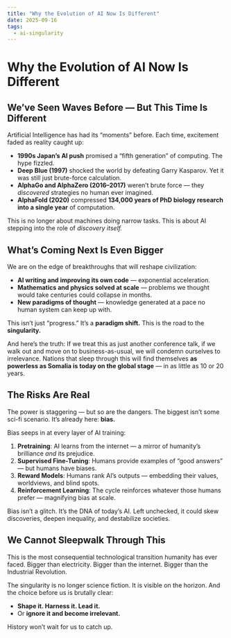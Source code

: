 ```yaml
---
title: "Why the Evolution of AI Now Is Different"
date: 2025-09-16
tags:
  - ai-singularity 
---
```


# Why the Evolution of AI Now Is Different

## We’ve Seen Waves Before — But This Time Is Different

Artificial Intelligence has had its “moments” before. Each time, excitement faded as reality caught up:

* **1990s Japan’s AI push** promised a “fifth generation” of computing. The hype fizzled.
* **Deep Blue (1997)** shocked the world by defeating Garry Kasparov. Yet it was still just brute-force calculation.
* **AlphaGo and AlphaZero (2016–2017)** weren’t brute force — they *discovered* strategies no human ever imagined.
* **AlphaFold (2020)** compressed **134,000 years of PhD biology research into a single year** of computation.

This is no longer about machines doing narrow tasks. This is about AI stepping into the role of *discovery itself.*

## What’s Coming Next Is Even Bigger

We are on the edge of breakthroughs that will reshape civilization:

* **AI writing and improving its own code** — exponential acceleration.
* **Mathematics and physics solved at scale** — problems we thought would take centuries could collapse in months.
* **New paradigms of thought** — knowledge generated at a pace no human system can keep up with.

This isn’t just “progress.” It’s a **paradigm shift.**
This is the road to the **singularity.**

And here’s the truth:
If we treat this as just another conference talk, if we walk out and move on to business-as-usual, we will condemn ourselves to irrelevance. Nations that sleep through this will find themselves **as powerless as Somalia is today on the global stage** — in as little as 10 or 20 years.

## The Risks Are Real

The power is staggering — but so are the dangers. The biggest isn’t some sci-fi scenario. It’s already here: **bias.**

Bias seeps in at every layer of AI training:

1. **Pretraining**: AI learns from the internet — a mirror of humanity’s brilliance *and* its prejudice.
2. **Supervised Fine-Tuning**: Humans provide examples of “good answers” — but humans have biases.
3. **Reward Models**: Humans rank AI’s outputs — embedding their values, worldviews, and blind spots.
4. **Reinforcement Learning**: The cycle reinforces whatever those humans prefer — magnifying bias at scale.

Bias isn’t a glitch. It’s the DNA of today’s AI. Left unchecked, it could skew discoveries, deepen inequality, and destabilize societies.

## We Cannot Sleepwalk Through This

This is the most consequential technological transition humanity has ever faced. Bigger than electricity. Bigger than the internet. Bigger than the Industrial Revolution.

The singularity is no longer science fiction. It is visible on the horizon. And the choice before us is brutally clear:

* **Shape it. Harness it. Lead it.**
* Or **ignore it and become irrelevant.**

History won’t wait for us to catch up.




